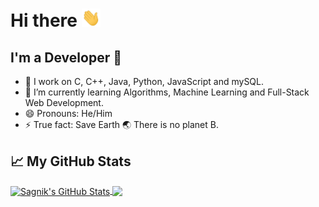 # Hi there <img src="https://github.com/mclods/mclods/blob/master/wave.gif?raw=true" width="30px">

## I'm a Developer 🔰
- 🔭 I work on C, C++, Java, Python, JavaScript and mySQL.
- 🌱 I’m currently learning Algorithms, Machine Learning and Full-Stack Web Development.
- 😄 Pronouns: He/Him
- ⚡ True fact: Save Earth 🌏 There is no planet B.


## &#x1f4c8; My GitHub Stats

<a href="https://github.com/mclods/mclods">
  <img align="center" src="https://github-readme-stats.vercel.app/api?username=mclods&show_icons=true&line_height=27&count_private=true&title_color=00FF00&text_color=00BFFF&icon_color=DB2899&bg_color=1A1B27" alt="Sagnik's GitHub Stats" />
</a>
<a href="https://github.com/mclods/mclods">
  <img align="center" src="https://github-readme-stats.vercel.app/api/top-langs/?username=mclods&title_color=00FF00&text_color=FF00FF&icon_color=DB2899&bg_color=1A1B27" />
</a>

<!--
**mclods/mclods** is a ✨ _special_ ✨ repository because its `README.md` (this file) appears on your GitHub profile.

Here are some ideas to get you started:

- 🔭 I’m currently working on ...
- 🌱 I’m currently learning ...
- 👯 I’m looking to collaborate on ...
- 🤔 I’m looking for help with ...
- 💬 Ask me about ...
- 📫 How to reach me: ...
- 😄 Pronouns: ...
- ⚡ Fun fact: ...
-->
